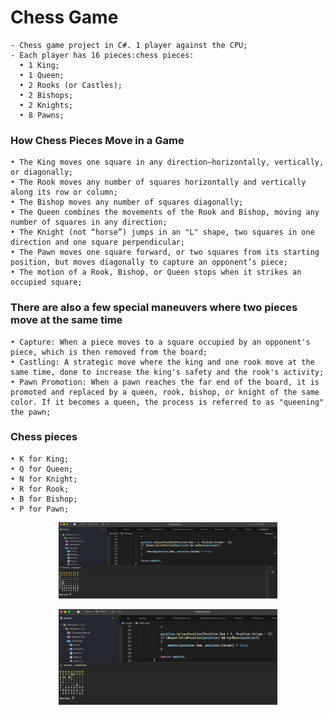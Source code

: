# Chess Game

    - Chess game project in C#. 1 player against the CPU;
    - Each player has 16 pieces:chess pieces:
      • 1 King;
      • 1 Queen;
      • 2 Rooks (or Castles);
      • 2 Bishops;
      • 2 Knights;
      • 8 Pawns;

### How Chess Pieces Move in a Game

    • The King moves one square in any direction—horizontally, vertically, or diagonally;
    • The Rook moves any number of squares horizontally and vertically along its row or column;
    • The Bishop moves any number of squares diagonally;
    • The Queen combines the movements of the Rook and Bishop, moving any number of squares in any direction;
    • The Knight (not “horse”) jumps in an "L" shape, two squares in one direction and one square perpendicular;
    • The Pawn moves one square forward, or two squares from its starting position, but moves diagonally to capture an opponent’s piece;
    • The motion of a Rook, Bishop, or Queen stops when it strikes an occupied square;

### There are also a few special maneuvers where two pieces move at the same time

    • Capture: When a piece moves to a square occupied by an opponent's piece, which is then removed from the board;
    • Castling: A strategic move where the king and one rook move at the same time, done to increase the king's safety and the rook's activity;
    • Pawn Promotion: When a pawn reaches the far end of the board, it is promoted and replaced by a queen, rook, bishop, or knight of the same color. If it becomes a queen, the process is referred to as "queening" the pawn;

### Chess pieces

    • K for King;
    • Q for Queen;
    • N for Knight;
    • R for Rook;
    • B for Bishop;
    • P for Pawn;

<p align="center">
  <img src="./screenshots/example1.png" width="350" title="Console">
</p>

<p align="center">
  <img src="./screenshots/example2.png" width="350" title="Console">
</p>
